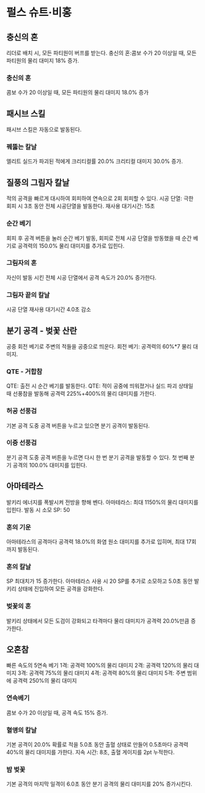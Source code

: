 # 펄스 슈트·비홍

## 충신의 혼

리더로 배치 시, 모든 파티원이 버프를 받는다.
충신의 혼:콤보 수가 20 이상일 때, 모든 파티원의 물리 대미지 18% 증가.

### 충신의 혼

콤보 수가 20 이상일 때, 모든 파티원의 물리 대미지 18.0% 증가

## 패시브 스킬

패시브 스킬은 자동으로 발동된다.

### 꿰뚫는 칼날

엘리트 실드가 파괴된 적에게 크리티컬률 20.0% 크리티컬 대미지 30.0% 증가.

## 질풍의 그림자 칼날

적의 공격을 빠르게 대시하여 회피하여 연속으로 2회 회피할 수 있다.
시공 단열: 극한 회피 시 3초 동안 전체 시공단열을 발동한다. 재사용 대기시간: 15초

### 순간 베기

회피 후 공격 버튼을 눌러 순간 베기 발동, 회피로 전체 시공 단열을 방동했을 때 순간 베기로 공격력의 150.0% 물리 대미지를 추가로 입힌다.

### 그림자의 혼

자신이 발동 시킨 전체 시공 단열에서 공격 속도가 20.0% 증가한다.

### 그림자 끝의 칼날

시공 단열 재사용 대기시간 4.0초 감소

## 분기 공격 - 벚꽃 산란

공중 회전 베기로 주변의 적들을 공중으로 띄운다.
회전 베기: 공격력의 60%\*7 물리 대미지.

### QTE - 거합참

QTE: 출전 시 순간 베기를 발동한다. QTE: 적이 공중에 띄워졌거나 실드 파괴 상태일 때 선풍참을 발동해 공격력 225%+400%의 물리 대미지를 가한다.

### 허공 선풍검

기본 공격 도중 공격 버튼을 누르고 있으면 분기 공격이 발동된다.

### 이중 선풍검

분기 공격 도중 공격 버튼을 누르면 다시 한 번 분기 공격을 발동할 수 있다. 첫 번째 분기 공격의 100.0% 대미지를 입힌다.

## 아마테라스

발키리 에너지를 폭발시켜 전방을 향해 벤다.
아마테라스: 최대 1150%의 물리 대미지를 입힌다.
발동 시 소모 SP: 50

### 혼의 기운

아마테라스의 공격마다 공격력 18.0%의 화염 원소 대미지를 추가로 입히며, 최대 17회까지 발동된다.

### 혼의 칼날

SP 최대치가 15 증가한다. 아마테라스 사용 시 20 SP를 추가로 소모하고 5.0초 동안 발키리 상태에 진입하여 모든 공격을 강화한다.

### 벚꽃의 혼

발키리 상태에서 모든 도검이 강화되고 타격마다 물리 대미지가 공격력 20.0%만큼 증가한다.

## 오혼참

빠른 속도의 5연속 베기
1격: 공격력 100%의 물리 대미지
2격: 공격력 120%의 물리 대미지
3격: 공격력 75%의 물리 대미지
4격: 공격력 80%의 물리 대미지
5격: 주변 범위에 공격력 250%의 물리 대미지

### 연속베기

콤보 수가 20 이상일 때, 공격 속도 15% 증가.

### 혈앵의 칼날

기본 공격이 20.0% 확률로 적을 5.0초 동안 출혈 상태로 만들어 0.5초마다 공격력 40%의 물리 대미지를 가한다. 지속 시간: 8초, 출혈 게이지를 2pt 누적한다.

### 밤 벚꽃

기본 공격의 마지막 일격이 6.0초 동안 분기 공격의 물리 대미지를 20% 증가시킨다.
